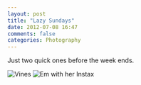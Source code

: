 ```yaml
---
layout: post
title: "Lazy Sundays"
date: 2012-07-08 16:47
comments: false
categories: Photography
---
```


Just two quick ones before the week ends.

![Vines](http://static.eatsleeprepeat.net/2012/DSCF0313-Edit-1100px.jpg)
![Em with her Instax](http://static.eatsleeprepeat.net/2012/DSCF0322-Edit-1100px.jpg)
